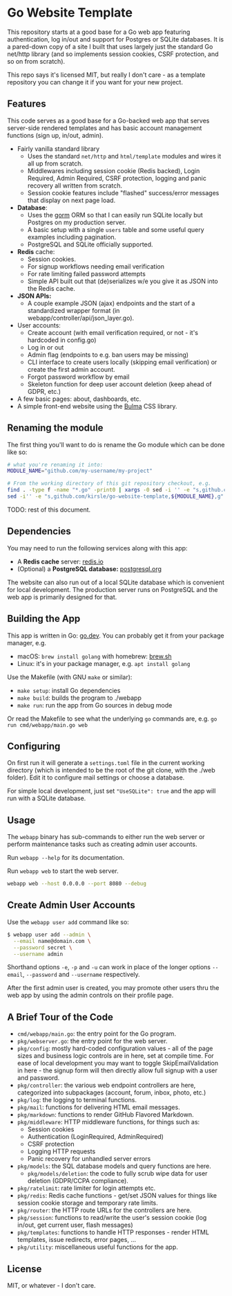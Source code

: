# Go Website Template

This repository starts at a good base for a Go web app featuring authentication, log in/out
and support for Postgres or SQLite databases. It is a pared-down copy of a site I built that
uses largely just the standard Go net/http library (and so implements session cookies, CSRF
protection, and so on from scratch).

This repo says it's licensed MIT, but really I don't care - as a template
repository you can change it if you want for your new project.

## Features

This code serves as a good base for a Go-backed web app that serves server-side rendered
templates and has basic account management functions (sign up, in/out, admin).

* Fairly vanilla standard library
    * Uses the standard `net/http` and `html/template` modules and wires it all up from scratch.
    * Middlewares including session cookie (Redis backed), Login Required, Admin Required,
      CSRF protection, logging and panic recovery all written from scratch.
    * Session cookie features include "flashed" success/error messages that display on next
      page load.
* **Database**:
    * Uses the [gorm](https://gorm.io) ORM so that I can easily run SQLite locally but Postgres
      on my production server.
    * A basic setup with a single `users` table and some useful query examples including
      pagination.
    * PostgreSQL and SQLite officially supported.
* **Redis** cache:
    * Session cookies.
    * For signup workflows needing email verification
    * For rate limiting failed password attempts
    * Simple API built out that (de)serializes w/e you give it as JSON into the Redis cache.
* **JSON APIs:**
    * A couple example JSON (ajax) endpoints and the start of a standardized wrapper format
      (in webapp/controller/api/json_layer.go).
* User accounts:
    * Create account (with email verification required, or not - it's hardcoded in config.go)
    * Log in or out
    * Admin flag (endpoints to e.g. ban users may be missing)
    * CLI interface to create users locally (skipping email verification) or create the first
      admin account.
    * Forgot password workflow by email
    * Skeleton function for deep user account deletion (keep ahead of GDPR, etc.)
* A few basic pages: about, dashboards, etc.
* A simple front-end website using the [Bulma](https://bulma.io) CSS library.

## Renaming the module

The first thing you'll want to do is rename the Go module which can be done like so:

```bash
# what you're renaming it into:
MODULE_NAME="github.com/my-username/my-project"

# From the working directory of this git repository checkout, e.g.
find . -type f -name "*.go" -print0 | xargs -0 sed -i '' -e "s,github.com/kirsle/go-website-template,${MODULE_NAME},g"
sed -i'' -e "s,github.com/kirsle/go-website-template,${MODULE_NAME},g" go.mod
```

TODO: rest of this document.

## Dependencies

You may need to run the following services along with this app:

* A **Redis cache** server: [redis.io](https://redis.io)
* (Optional) a **PostgreSQL database:** [postgresql.org](https://www.postgresql.org/)

The website can also run out of a local SQLite database which is convenient
for local development. The production server runs on PostgreSQL and the
web app is primarily designed for that.

## Building the App

This app is written in Go: [go.dev](https://go.dev). You can probably
get it from your package manager, e.g.

* macOS: `brew install golang` with homebrew: [brew.sh](https://brew.sh)
* Linux: it's in your package manager, e.g. `apt install golang`

Use the Makefile (with GNU `make` or similar):

* `make setup`: install Go dependencies
* `make build`: builds the program to ./webapp
* `make run`: run the app from Go sources in debug mode

Or read the Makefile to see what the underlying `go` commands are,
e.g. `go run cmd/webapp/main.go web`

## Configuring

On first run it will generate a `settings.toml` file in the current
working directory (which is intended to be the root of the git clone,
with the ./web folder). Edit it to configure mail settings or choose
a database.

For simple local development, just set `"UseSQLite": true` and the
app will run with a SQLite database.

## Usage

The `webapp` binary has sub-commands to either run the web server
or perform maintenance tasks such as creating admin user accounts.

Run `webapp --help` for its documentation.

Run `webapp web` to start the web server.

```bash
webapp web --host 0.0.0.0 --port 8080 --debug
```

## Create Admin User Accounts

Use the `webapp user add` command like so:

```bash
$ webapp user add --admin \
  --email name@domain.com \
  --password secret \
  --username admin
```

Shorthand options `-e`, `-p` and `-u` can work in place of the longer
options `--email`, `--password` and `--username` respectively.

After the first admin user is created, you may promote other users thru
the web app by using the admin controls on their profile page.

## A Brief Tour of the Code

* `cmd/webapp/main.go`: the entry point for the Go program.
* `pkg/webserver.go`: the entry point for the web server.
* `pkg/config`: mostly hard-coded configuration values - all of the page
  sizes and business logic controls are in here, set at compile time. For
  ease of local development you may want to toggle SkipEmailValidation in
  here - the signup form will then directly allow full signup with a user
  and password.
* `pkg/controller`: the various web endpoint controllers are here,
  categorized into subpackages (account, forum, inbox, photo, etc.)
* `pkg/log`: the logging to terminal functions.
* `pkg/mail`: functions for delivering HTML email messages.
* `pkg/markdown`: functions to render GitHub Flavored Markdown.
* `pkg/middleware`: HTTP middleware functions, for things such as:
    * Session cookies
    * Authentication (LoginRequired, AdminRequired)
    * CSRF protection
    * Logging HTTP requests
    * Panic recovery for unhandled server errors
* `pkg/models`: the SQL database models and query functions are here.
    * `pkg/models/deletion`: the code to fully scrub wipe data for
      user deletion (GDPR/CCPA compliance).
* `pkg/ratelimit`: rate limiter for login attempts etc.
* `pkg/redis`: Redis cache functions - get/set JSON values for things like
  session cookie storage and temporary rate limits.
* `pkg/router`: the HTTP route URLs for the controllers are here.
* `pkg/session`: functions to read/write the user's session cookie
  (log in/out, get current user, flash messages)
* `pkg/templates`: functions to handle HTTP responses - render HTML
  templates, issue redirects, error pages, ...
* `pkg/utility`: miscellaneous useful functions for the app.

## License

MIT, or whatever - I don't care.